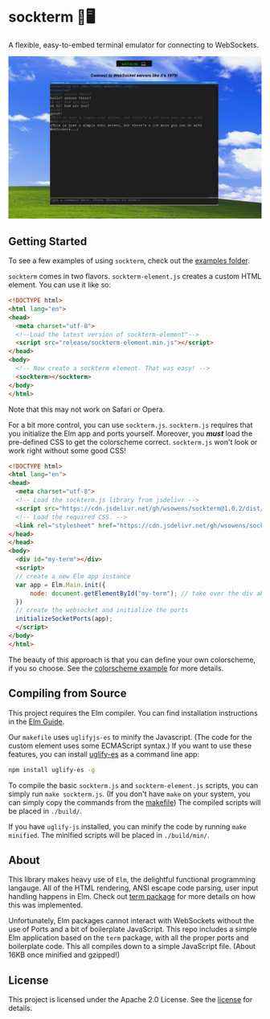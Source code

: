 # sockterm 🧦🖥
A flexible, easy-to-embed terminal emulator for connecting to WebSockets.

![Screenshot of sockterm in action](./examples/demo.png)

## Getting Started
To see a few examples of using `sockterm`, check out the [examples folder](./examples/).

`sockterm` comes in two flavors. 
`sockterm-element.js` creates a custom HTML element.
You can use it like so:
```html
<!DOCTYPE html>
<html lang="en">
<head>
  <meta charset="utf-8">
  <!--Load the latest version of sockterm-element"-->
  <script src="release/sockterm-element.min.js"></script>
</head>
<body>
  <!-- Now create a sockterm element. That was easy! -->
  <sockterm></sockterm>
</body>
</html>
```
Note that this may not work on Safari or Opera.

For a bit more control, you can use `sockterm.js`.
`sockterm.js` requires that you initialize the Elm app and ports yourself.
Moreover, you ***must*** load the pre-defined CSS to get the colorscheme correct.
`sockterm.js` won't look or work right without some good CSS!
```html
<!DOCTYPE html>
<html lang="en">
<head>
  <meta charset="utf-8">
  <!-- Load the sockterm.js library from jsdelivr -->
  <script src="https://cdn.jsdelivr.net/gh/wsowens/sockterm@1.0.2/dist/sockterm-element.min.js" type="application/javascript"></script>
  <!-- Load the required CSS. -->
  <link rel="stylesheet" href="https://cdn.jsdelivr.net/gh/wsowens/sockterm@1.0.2/dist/sockterm.min.css">
</head>
</head>
<body>
  <div id="my-term"></div>
  <script>
  // create a new Elm app instance
  var app = Elm.Main.init({
      node: document.getElementById("my-term"); // take over the div above
  })
  // create the websocket and initialize the ports
  initializeSocketPorts(app);
  </script>
</body>
</html>
```

The beauty of this approach is that you can define your own colorscheme, if you so choose. See
the [colorscheme example](./examples/colorscheme.html) for more details.

## Compiling from Source
This project requires the Elm compiler.
You can find installation instructions in the [Elm Guide](https://guide.elm-lang.org/install/elm.html).

Our `makefile` uses `uglifyjs-es` to minify the Javascript.
(The code for the custom element uses some ECMAScript syntax.)
If you want to use these features, you can install [uglify-es](https://www.npmjs.com/package/uglify-es) as a command line app:
```sh
npm install uglify-es -g
```

To compile the basic `sockterm.js` and `sockterm-element.js` scripts, you can simply run `make sockterm.js`.
(If you don't have `make` on your system, you can simply copy the commands from the [makefile](./makefile))
The compiled scripts will be placed in `./build/`.

If you have `uglify-js` installed, you can minify the code by running `make minified`.
The minified scripts will be placed in `./build/min/`.

## About
This library makes heavy use of `Elm`, the delightful functional programming langauge.
All of the HTML rendering, ANSI escape code parsing, user input handling happens in Elm.
Check out [term package](https://github.com/wsowens/term.git) for more details on how this was implemented.

Unfortunately, Elm packages cannot interact with WebSockets without the use of Ports and a bit of boilerplate JavaScript.
This repo includes a simple Elm application based on the `term` package, with all the proper ports and boilerplate code.
This all compiles down to a simple JavaScript file. (About 16KB once minified and gzipped!)

## License
This project is licensed under the Apache 2.0 License. See the [license](./LICENSE) for details.